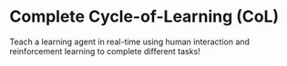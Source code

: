 # Complete Cycle-of-Learning (CoL)

Teach a learning agent in real-time using human interaction and reinforcement learning to complete different tasks!
